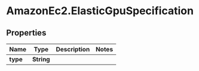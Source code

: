 # AmazonEc2.ElasticGpuSpecification

## Properties

Name | Type | Description | Notes
------------ | ------------- | ------------- | -------------
**type** | **String** |  | 



